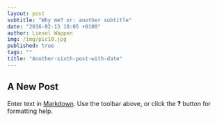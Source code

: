 ```yaml
---
layout: post
subtitle: "Why me? or: another subtitle"
date: "2016-02-13 10:05 +0100"
author: Liesel Wäppen
img: /img/pic10.jpg
published: true
tags: ""
title: "Another-sixth-post-with-date"
---
```




## A New Post

Enter text in [Markdown](http://daringfireball.net/projects/markdown/). Use the toolbar above, or click the **?** button for formatting help.
